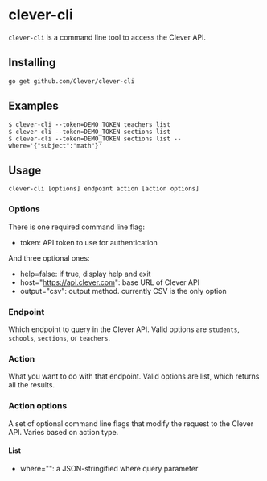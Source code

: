 # clever-cli

`clever-cli` is a command line tool to access the Clever API.

## Installing

```shell
go get github.com/Clever/clever-cli
```

## Examples

```shell
$ clever-cli --token=DEMO_TOKEN teachers list
$ clever-cli --token=DEMO_TOKEN sections list
$ clever-cli --token=DEMO_TOKEN sections list --where='{"subject":"math"}'
```

## Usage

`clever-cli [options] endpoint action [action options]`

### Options

There is one required command line flag:
  - token: API token to use for authentication

And three optional ones:
  - help=false: if true, display help and exit
  - host="https://api.clever.com": base URL of Clever API
  - output="csv": output method. currently CSV is the only option

### Endpoint

Which endpoint to query in the Clever API.
Valid options are `students`, `schools`, `sections`, or `teachers`.

### Action

What you want to do with that endpoint. Valid options are list, which returns all the results.

### Action options

A set of optional command line flags that modify the request to the Clever API.
Varies based on action type.

#### List

  - where="": a JSON-stringified where query parameter
